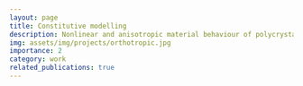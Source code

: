 ```yaml
---
layout: page
title: Constitutive modelling
description: Nonlinear and anisotropic material behaviour of polycrystalline materials
img: assets/img/projects/orthotropic.jpg
importance: 2
category: work
related_publications: true
---
```


